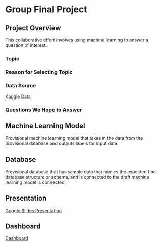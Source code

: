 # Group Final Project

## Project Overview
This collaborative effort involves using machine learning to answer a question of interest. 

### Topic

### Reason for Selecting Topic

### Data Source
[Kaggle Data](https://www.kaggle.com/vatsalmavani/music-recommendation-system-using-spotify-dataset/data)

### Questions We Hope to Answer

## Machine Learning Model
Provisional machine learning model that takes in the data from the provisional database and outputs labels for input data.

## Database
Provisional database that has sample data that mimics the expected final database structure or schema, and is connected to the draft machine learning model is connected. 

## Presentation
[Google Slides Presentation](https://docs.google.com/presentation/d/1Zdr2dapoO0zbbEyedpY4m-J9n3LRmr9VZOUt79l3u-4/edit?usp=sharing)

## Dashboard
[Dashboard](link)